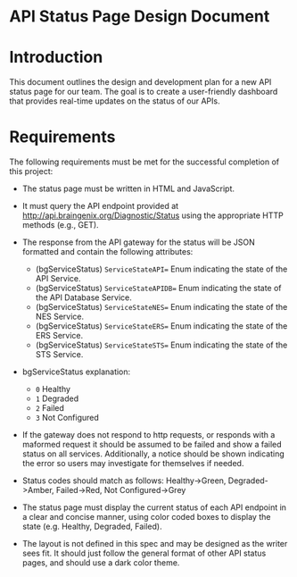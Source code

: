 # API Status Page Design Document


# Introduction
This document outlines the design and development plan for a new API status page for our team. The goal is to create a user-friendly dashboard that provides real-time updates on the status of our APIs.


# Requirements
The following requirements must be met for the successful completion of this project:

* The status page must be written in HTML and JavaScript.
* It must query the API endpoint provided at http://api.braingenix.org/Diagnostic/Status using the appropriate HTTP methods (e.g., GET).
* The response from the API gateway for the status will be JSON formatted and contain the following attributes:  
    - (bgServiceStatus) `ServiceStateAPI=` Enum indicating the state of the API Service.  
    - (bgServiceStatus) `ServiceStateAPIDB=` Enum indicating the state of the API Database Service.  
    - (bgServiceStatus) `ServiceStateNES=` Enum indicating the state of the NES Service.  
    - (bgServiceStatus) `ServiceStateERS=` Enum indicating the state of the ERS Service.  
    - (bgServiceStatus) `ServiceStateSTS=` Enum indicating the state of the STS Service.  

* bgServiceStatus explanation:  
    - `0` Healthy  
    - `1` Degraded  
    - `2` Failed  
    - `3` Not Configured  

* If the gateway does not respond to http requests, or responds with a maformed request it should be assumed to be failed and show a failed status on all services. Additionally, a notice should be shown indicating the error so users may investigate for themselves if needed.    
* Status codes should match as follows: Healthy->Green, Degraded->Amber, Failed->Red, Not Configured->Grey  
* The status page must display the current status of each API endpoint in a clear and concise manner, using color coded boxes to display the state (e.g. Healthy, Degraded, Failed).
* The layout is not defined in this spec and may be designed as the writer sees fit. It should just follow the general format of other API status pages, and should use a dark color theme.

